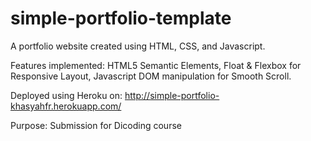 # simple-portfolio-template
A portfolio website created using HTML, CSS, and Javascript.

Features implemented: HTML5 Semantic Elements, Float & Flexbox for Responsive Layout, Javascript DOM manipulation for Smooth Scroll.

Deployed using Heroku on: http://simple-portfolio-khasyahfr.herokuapp.com/

Purpose: Submission for Dicoding course
